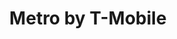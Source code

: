 ---
title: "Metro by T-Mobile"
url: /chicago/metro-by-t-mobile-south-commercial-avenue/
shop: mobile phone
---